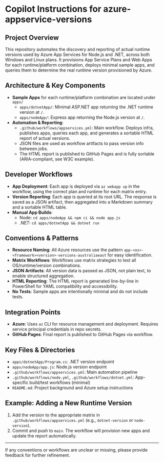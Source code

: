 # Copilot Instructions for azure-appservice-versions

## Project Overview
This repository automates the discovery and reporting of actual runtime versions used by Azure App Services for Node.js and .NET, across both Windows and Linux plans. It provisions App Service Plans and Web Apps for each runtime/platform combination, deploys minimal sample apps, and queries them to determine the real runtime version provisioned by Azure.

## Architecture & Key Components
- **Sample Apps** for each runtime/platform combination are located under `apps/`
  - `apps/dotnetApp/`: Minimal ASP.NET app returning the .NET runtime version at `/`.
  - `apps/nodeApp/`: Express app returning the Node.js version at `/`.
- **Automation & Reporting**:
  - `.github/workflows/appservices.yml`: Main workflow. Deploys infra, publishes apps, queries each app, and generates a sortable HTML report of actual versions.
  - JSON files are used as workflow artifacts to pass version info between jobs.
  - The HTML report is published to GitHub Pages and is fully sortable (ARIA-compliant, see W3C example).

## Developer Workflows
- **App Deployment**: Each app is deployed via `az webapp up` in the workflow, using the correct plan and runtime for each matrix entry.
- **Version Reporting**: Each app is queried at its root URL. The response is saved as a JSON artifact, then aggregated into a Markdown summary and a sortable HTML table.
- **Manual App Builds**:
  - Node: `cd apps/nodeApp && npm ci && node app.js`
  - .NET: `cd apps/dotnetApp && dotnet run`

## Conventions & Patterns
- **Resource Naming**: All Azure resources use the pattern `app-<os>-<framework><version>-versions-australiaeast` for easy identification.
- **Matrix Workflows**: Workflows use matrix strategies to test all OS/runtime/version combinations.
- **JSON Artifacts**: All version data is passed as JSON, not plain text, to enable structured aggregation.
- **HTML Reporting**: The HTML report is generated line-by-line in PowerShell for YAML compatibility and accessibility.
- **No Tests**: Sample apps are intentionally minimal and do not include tests.

## Integration Points
- **Azure**: Uses `az` CLI for resource management and deployment. Requires service principal credentials in repo secrets.
- **GitHub Pages**: Final report is published to GitHub Pages via workflow.

## Key Files & Directories
- `apps/dotnetApp/Program.cs`: .NET version endpoint
- `apps/nodeApp/app.js`: Node.js version endpoint
- `.github/workflows/appservices.yml`: Main automation pipeline
- `.github/workflows/node.yml`, `.github/workflows/dotnet.yml`: App-specific build/test workflows (minimal)
- `README.md`: Project background and Azure setup instructions

## Example: Adding a New Runtime Version
1. Add the version to the appropriate matrix in `.github/workflows/appservices.yml` (e.g., `dotnet-version` or `node-version`).
2. Commit and push to `main`. The workflow will provision new apps and update the report automatically.

---
If any conventions or workflows are unclear or missing, please provide feedback for further refinement.
